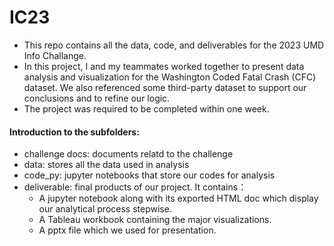 # IC23

- This repo contains all the data, code, and deliverables for the 2023 UMD Info Challange. 
- In this project, I and my teammates worked together to present data analysis and visualization for the Washington Coded Fatal Crash (CFC) dataset. We also referenced some third-party dataset to support our conclusions and to refine our logic. 
- The project was required to be completed within one week.

#### Introduction to the subfolders:
- challenge docs: documents relatd to the challenge
- data: stores all the data used in analysis
- code_py: jupyter notebooks that store our codes for analysis
- deliverable: final products of our project. It contains：
  - A jupyter notebook along with its exported HTML doc which display our analytical process stepwise.
  - A Tableau workbook containing the major visualizations.
  - A pptx file which we used for presentation.
